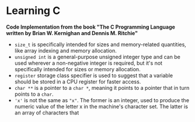 # Learning C

 **Code Implementation from the book "The C Programming Language written by Brian W. Kernighan and Dennis M. Ritchie"**

 - `size_t` is specifically intended for sizes and memory-related quantities, like array indexing and memory allocation.
 - `unsigned int` is a general-purpose unsigned integer type and can be used wherever a non-negative integer is required, but it's not specifically intended for sizes or memory allocation.
 - `register` storage class specifier is used to suggest that a variable should be stored in a CPU register for faster access. 
 - `char **` is a pointer to a `char *`, meaning it points to a pointer that in turn points to a `char`.
 - `'x'` is not the same as `"x"`. The former is an integer, used to produce the numeric
value of the letter x in the machine's character set. The latter is an array of characters that
